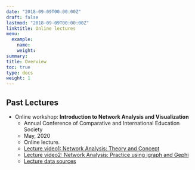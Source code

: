 ```yaml
---
date: "2018-09-09T00:00:00Z"
draft: false
lastmod: "2018-09-09T00:00:00Z"
linktitle: Online lectures
menu:
  example:
    name:
    weight: 
summary:
title: Overview
toc: true
type: docs
weight: 1
---
```


## **Past Lectures**
- Online workshop: **Introduction to Network Analysis and Visualization**
  - Annual Conference of Comparative and International Education Society
  - May, 2020
  - Online lecture.
  - [Lecture video1: Network Analysis: Theory and Concept](https://youtu.be/o5-o1EPSWZg)
  - [Lecture video2: Network Analysis: Practice using igraph and Gephi](https://youtu.be/aw--_pR-WhA)
  - [Lecture data sources](https://github.com/Arizonagong/vCIES2020_Network-Analysis)